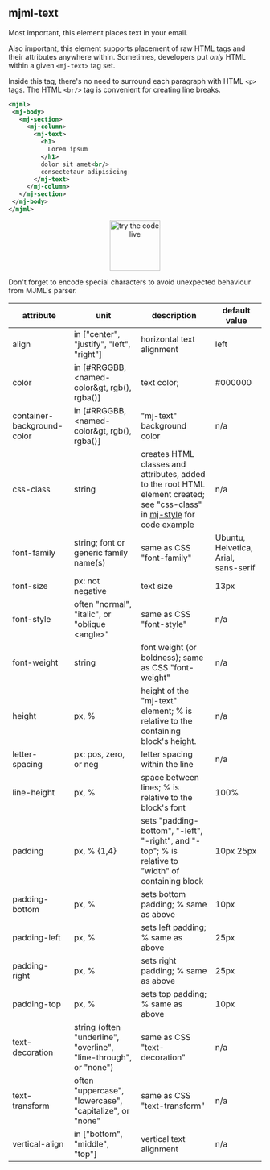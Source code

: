## mjml-text

Most important, this element places text in your email.

Also important, this element supports placement of raw HTML tags
  and their attributes anywhere within.
Sometimes, developers put _only_ HTML within a given `<mj-text>` tag set.

Inside this tag, there's no need to surround each paragraph with HTML `<p>` tags.
The HTML `<br/>` tag is convenient for creating  line breaks.



 ```xml
<mjml>
  <mj-body>
    <mj-section>
      <mj-column>
        <mj-text>
          <h1>
            Lorem ipsum
          </h1>
          dolor sit amet<br/>
          consectetaur adipisicing
        </mj-text>
      </mj-column>
    </mj-section>
  </mj-body>
</mjml>
 ```

<p align="center">
  <a href="https://mjml.io/try-it-live/elements/text">
    <img width="100px" src="https://mjml.io/assets/img/svg/TRYITLIVE.svg"
         alt="try the code live" />
  </a>
</p>

<aside class="notice">
Don't forget to encode special characters to avoid unexpected
  behaviour from MJML's parser.
</aside>

 attribute                    | unit                    | description                                 | default value
------------------------------|-------------------------|---------------------------------------------|-------------------------------------
align      | in ["center", "justify", "left", "right"]      | horizontal text alignment <!--- not CSS "align" because different shape -->      | left
color      | in [#RRGGBB, &lt;named-color&gt, rgb(), rgba()] <!--- see color.js in mjml-core -->      | text color; <!--- not CSS "color" because different shape -->  | #000000
container-background-color    | in [#RRGGBB, &lt;named-color&gt, rgb(), rgba()] <!--- see color.js in mjml-core -->      | "mj-text" background color <!--- not CSS "color" because different shape -->      | n/a
css-class      | string       | creates HTML classes and attributes, added to the root HTML element created; see "css-class" in [mj-style](#mj-style) for code example      | n/a
font-family                   | string; font or generic family name(s)      | same as CSS "font-family"       | Ubuntu, Helvetica, Arial, sans-serif
font-size      | px: not negative      | text size <!--- not CSS "font-size" because different shape -->      | 13px
font-style        | often "normal", "italic", or "oblique &lt;angle&gt;"      | same as CSS "font-style"      | n/a
font-weight                   | string            | font weight (or boldness); same as CSS "font-weight"      | n/a
height      | px, %      | height of the "mj-text" element; % is relative to the containing block's height. <!--- not CSS "height" because different shape -->      | n/a
letter-spacing       | px: pos, zero, or neg      | letter spacing within the line <!--- not CSS "letter-spacing" because different shape -->      | n/a
line-height          | px, %       | space between lines; % is relative to the block's font <!--- not CSS "line-height" because different shape -->      | 100%
padding              | px, % {1,4}      | sets "padding-bottom", "-left", "-right", and "-top"; % is relative to "width" of containing block <!--- not CSS "padding" because different shape -->      | 10px 25px
padding-bottom       | px, %                            | sets bottom padding; % same as above        | 10px
padding-left         | px, %                            | sets left padding; % same as above          | 25px
padding-right        | px, %                            | sets right padding; % same as above         | 25px
padding-top          | px, %                            | sets top padding; % same as above           | 10px
text-decoration      | string (often "underline", "overline", "line-through", or "none")      | same as CSS "text-decoration"      | n/a
text-transform       | often "uppercase", "lowercase", "capitalize", or "none"      |  same as CSS "text-transform"      | n/a
vertical-align      | in ["bottom", "middle", "top"]      | vertical text alignment <!--- not CSS "vertical-align" because different shape --> | n/a

